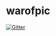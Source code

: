 # warofpic

[![Gitter](https://badges.gitter.im/Join%20Chat.svg)](https://gitter.im/cstony0917/warofpic?utm_source=badge&utm_medium=badge&utm_campaign=pr-badge&utm_content=badge)